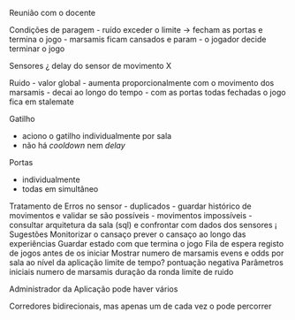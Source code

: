 Reunião com o docente

Condições de paragem 
	- ruído exceder o limite -> fecham as portas e termina o jogo
	- marsamis ficam cansados e param
	- o jogador decide terminar o jogo

Sensores
	¿ delay do sensor de movimento X

Ruido
	- valor global
	- aumenta proporcionalmente com o movimento dos marsamis
	- decai ao longo do tempo 
	- com as portas todas fechadas o jogo fica em stalemate
	
Gatilho
- aciono o gatilho individualmente por sala
- não há _cooldown_ nem _delay_

Portas 
- individualmente 
- todas em simultâneo

Tratamento de Erros no sensor
	- duplicados
		- guardar histórico de movimentos e validar se são possíveis
	- movimentos impossíveis 
		- consultar arquitetura da sala (sql) e confrontar com dados dos sensores
¡ Sugestões 
	Monitorizar o cansaço
		prever o cansaço ao longo das experiências
	Guardar estado com que termina o jogo
	Fila de espera
		registo de jogos antes de os iniciar
	Mostrar numero de marsamis evens e odds por sala ao nível da aplicação 
	limite de tempo?
	pontuação negativa
	Parâmetros iniciais
		numero de marsamis
		duração da ronda
		limite de ruido
	
Administrador da Aplicação
	pode haver vários
	
Corredores
	bidirecionais, mas apenas um de cada vez o pode percorrer
